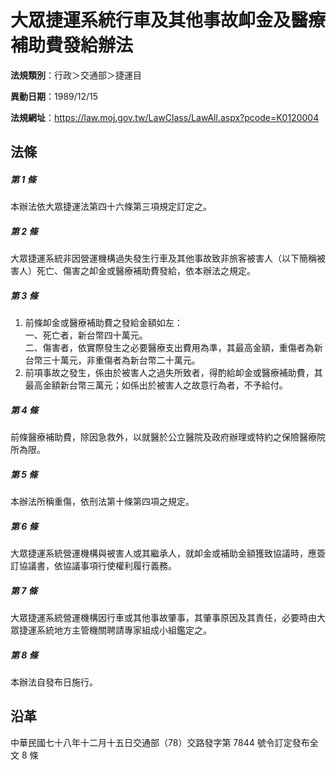 # 大眾捷運系統行車及其他事故卹金及醫療補助費發給辦法



**法規類別**：行政＞交通部＞捷運目

**異動日期**：1989/12/15  

**法規網址**：https://law.moj.gov.tw/LawClass/LawAll.aspx?pcode=K0120004



## 法條
##### 第 1 條
本辦法依大眾捷運法第四十六條第三項規定訂定之。

##### 第 2 條
大眾捷運系統非因營運機構過失發生行車及其他事故致非旅客被害人（以下簡稱被害人）死亡、傷害之卹金或醫療補助費發給，依本辦法之規定。

##### 第 3 條
1. 前條卹金或醫療補助費之發給金額如左：  
一、死亡者，新台幣四十萬元。  
二、傷害者，依實際發生之必要醫療支出費用為準，其最高金額，重傷者為新台幣三十萬元，非重傷者為新台幣二十萬元。
1. 前項事故之發生，係由於被害人之過失所致者，得酌給卹金或醫療補助費，其最高金額新台幣三萬元；如係出於被害人之故意行為者，不予給付。

##### 第 4 條
前條醫療補助費，除因急救外，以就醫於公立醫院及政府辦理或特約之保險醫療院所為限。

##### 第 5 條
本辦法所稱重傷，依刑法第十條第四項之規定。

##### 第 6 條
大眾捷運系統營運機構與被害人或其繼承人，就卹金或補助金額獲致協議時，應簽訂協議書，依協議事項行使權利履行義務。

##### 第 7 條
大眾捷運系統營運機構因行車或其他事故肇事，其肇事原因及其責任，必要時由大眾捷運系統地方主管機關聘請專家組成小組鑑定之。

##### 第 8 條
本辦法自發布日施行。

## 沿革
中華民國七十八年十二月十五日交通部（78）交路發字第 7844 號令訂定發布全文 8  條
